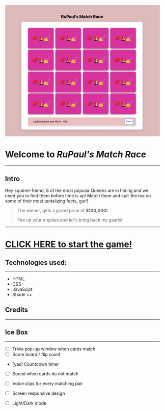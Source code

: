 ![Match Game screenshot](/images/MatchGame.png)


# Welcome to **_RuPaul's Match Race_**

---

## Intro

Hey squirrel-friend, 8 of the most popular Queens are in hiding and we need you to find them before time is up! Match them and spill the tea on some of their most tantalizing facts, gurl! 

> The winner, gets a grand price of **$100,000!** 

> Fire up your engines and let's bring back my gaarls!
----

# [**CLICK HERE** to start the game!](https://dimisavva-match-race.netlify.app "RuPaul's Match Race")

## Technologies used: 
---
- HTML
- CSS
- JavaScipt
- Shade ++

## Credits
---

## Ice Box 
---
- [ ] Trivia pop-up window when cards match
- [ ] Score board / flip count
- [yas] Countdown timer
- [ ] Sound when cards do not match
- [ ] Voice clips for every matching pair
- [ ] Screen responsive design
- [ ] Light/Dark mode 

